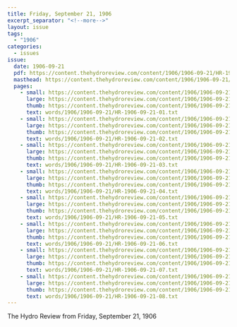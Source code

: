 ```yaml
---
title: Friday, September 21, 1906
excerpt_separator: "<!--more-->"
layout: issue
tags:
  - "1906"
categories:
  - issues
issue:
  date: 1906-09-21
  pdf: https://content.thehydroreview.com/content/1906/1906-09-21/HR-1906-09-21.pdf
  masthead: https://content.thehydroreview.com/content/1906/1906-09-21/masthead/HR-1906-09-21.jpg
  pages:
    - small: https://content.thehydroreview.com/content/1906/1906-09-21/small/HR-1906-09-21-01.jpg
      large: https://content.thehydroreview.com/content/1906/1906-09-21/large/HR-1906-09-21-01.jpg
      thumb: https://content.thehydroreview.com/content/1906/1906-09-21/thumbnails/HR-1906-09-21-01.jpg
      text: words/1906/1906-09-21/HR-1906-09-21-01.txt
    - small: https://content.thehydroreview.com/content/1906/1906-09-21/small/HR-1906-09-21-02.jpg
      large: https://content.thehydroreview.com/content/1906/1906-09-21/large/HR-1906-09-21-02.jpg
      thumb: https://content.thehydroreview.com/content/1906/1906-09-21/thumbnails/HR-1906-09-21-02.jpg
      text: words/1906/1906-09-21/HR-1906-09-21-02.txt
    - small: https://content.thehydroreview.com/content/1906/1906-09-21/small/HR-1906-09-21-03.jpg
      large: https://content.thehydroreview.com/content/1906/1906-09-21/large/HR-1906-09-21-03.jpg
      thumb: https://content.thehydroreview.com/content/1906/1906-09-21/thumbnails/HR-1906-09-21-03.jpg
      text: words/1906/1906-09-21/HR-1906-09-21-03.txt
    - small: https://content.thehydroreview.com/content/1906/1906-09-21/small/HR-1906-09-21-04.jpg
      large: https://content.thehydroreview.com/content/1906/1906-09-21/large/HR-1906-09-21-04.jpg
      thumb: https://content.thehydroreview.com/content/1906/1906-09-21/thumbnails/HR-1906-09-21-04.jpg
      text: words/1906/1906-09-21/HR-1906-09-21-04.txt
    - small: https://content.thehydroreview.com/content/1906/1906-09-21/small/HR-1906-09-21-05.jpg
      large: https://content.thehydroreview.com/content/1906/1906-09-21/large/HR-1906-09-21-05.jpg
      thumb: https://content.thehydroreview.com/content/1906/1906-09-21/thumbnails/HR-1906-09-21-05.jpg
      text: words/1906/1906-09-21/HR-1906-09-21-05.txt
    - small: https://content.thehydroreview.com/content/1906/1906-09-21/small/HR-1906-09-21-06.jpg
      large: https://content.thehydroreview.com/content/1906/1906-09-21/large/HR-1906-09-21-06.jpg
      thumb: https://content.thehydroreview.com/content/1906/1906-09-21/thumbnails/HR-1906-09-21-06.jpg
      text: words/1906/1906-09-21/HR-1906-09-21-06.txt
    - small: https://content.thehydroreview.com/content/1906/1906-09-21/small/HR-1906-09-21-07.jpg
      large: https://content.thehydroreview.com/content/1906/1906-09-21/large/HR-1906-09-21-07.jpg
      thumb: https://content.thehydroreview.com/content/1906/1906-09-21/thumbnails/HR-1906-09-21-07.jpg
      text: words/1906/1906-09-21/HR-1906-09-21-07.txt
    - small: https://content.thehydroreview.com/content/1906/1906-09-21/small/HR-1906-09-21-08.jpg
      large: https://content.thehydroreview.com/content/1906/1906-09-21/large/HR-1906-09-21-08.jpg
      thumb: https://content.thehydroreview.com/content/1906/1906-09-21/thumbnails/HR-1906-09-21-08.jpg
      text: words/1906/1906-09-21/HR-1906-09-21-08.txt
---
```


The Hydro Review from Friday, September 21, 1906

<!--more-->

